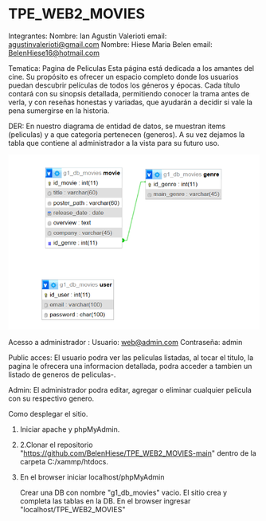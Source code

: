 # TPE_WEB2_MOVIES
 Integrantes:
   Nombre: Ian Agustin Valerioti  email: agustinvalerioti@gmail.com
   Nombre: Hiese Maria Belen    email: BelenHiese16@hotmail.com

Tematica: Pagina de Peliculas 
Esta página está dedicada a los amantes del cine. Su propósito es ofrecer un espacio completo donde los usuarios puedan descubrir películas de todos los géneros y épocas.
Cada título contará con su sinopsis detallada, permitiendo conocer la trama antes de verla, y con reseñas honestas y variadas, que ayudarán a decidir si vale la pena sumergirse en la historia.

DER: 
En nuestro diagrama de entidad de datos, se muestran items (peliculas) y a que categoria pertenecen (generos). A su vez dejamos la tabla que contiene al administrador a la vista para su futuro uso.

![Imagen DER](DER.png)

Acesso a administrador : Usuario: web@admin.com
                         Contraseña: admin

Public acces: 
El usuario podra ver las peliculas listadas, al tocar el titulo, la pagina le ofrecera una informacion detallada, podra acceder a tambien un listado de generos de peliculas-.

Admin: El administrador podra editar, agregar o eliminar cualquier pelicula con su respectivo genero.

Como desplegar el sitio.

1. Iniciar apache y phpMyAdmin.
2. 2.Clonar el repositorio "https://github.com/BelenHiese/TPE_WEB2_MOVIES-main" dentro de la carpeta C:/xammp/htdocs.
3. En el browser iniciar localhost/phpMyAdmin

   Crear una DB con nombre "g1_db_movies" vacio.
   El sitio crea y completa las tablas en la DB.
   En el browser ingresar "localhost/TPE_WEB2_MOVIES"
